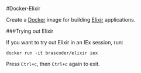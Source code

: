 #Docker-Elixir

Create a [Docker](https://www.docker.com/) image for building [Elixir](http://elixir-lang.org/) applications.

###Trying out Elixir

If you want to try out Elixir in an IEx session, run:
```
docker run -it brascoder/elixir iex
```
Press `Ctrl+c`, then `Ctrl+c` again to exit.
